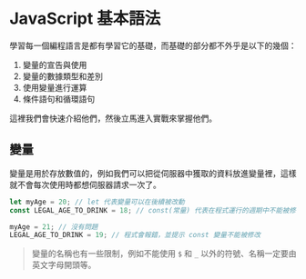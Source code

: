 # JavaScript 基本語法

學習每一個編程語言是都有學習它的基礎，而基礎的部分都不外乎是以下的幾個：

1. 變量的宣告與使用
2. 變量的數據類型和差別
3. 使用變量進行運算
4. 條件語句和循環語句

這裡我們會快速介紹他們，然後立馬進入實戰來掌握他們。

## 變量

變量是用於存放數值的，例如我們可以把從伺服器中獲取的資料放進變量裡，這樣就不會每次使用時都想伺服器請求一次了。

```js
let myAge = 20; // let 代表變量可以在後續被改動
const LEGAL_AGE_TO_DRINK = 18; // const(常量) 代表在程式運行的週期中不能被修改

myAge = 21; // 沒有問題
LEGAL_AGE_TO_DRINK = 19; // 程式會報錯，並提示 const 變量不能被修改
```

> 變量的名稱也有一些限制，例如不能使用 `$` 和 `_` 以外的符號、名稱一定要由英文字母開頭等。